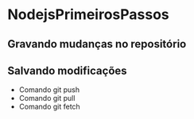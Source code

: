 # NodejsPrimeirosPassos

## Gravando mudanças no repositório

## Salvando modificações

* Comando git push
* Comando git pull
* Comando git fetch
